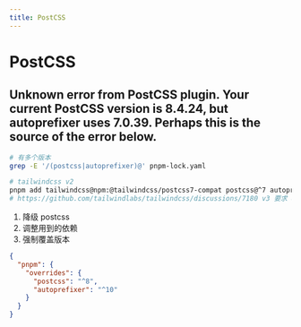 ```yaml
---
title: PostCSS
---
```


# PostCSS

## Unknown error from PostCSS plugin. Your current PostCSS version is 8.4.24, but autoprefixer uses 7.0.39. Perhaps this is the source of the error below.

```bash
# 有多个版本
grep -E '/(postcss|autoprefixer)@' pnpm-lock.yaml

# tailwindcss v2
pnpm add tailwindcss@npm:@tailwindcss/postcss7-compat postcss@^7 autoprefixer@^9
# https://github.com/tailwindlabs/tailwindcss/discussions/7180 v3 要求 8+
```

1. 降级 postcss
3. 调整用到的依赖
4. 强制覆盖版本

```json title="package.json"
{
  "pnpm": {
    "overrides": {
      "postcss": "^8",
      "autoprefixer": "^10"
    }
  }
}
```
